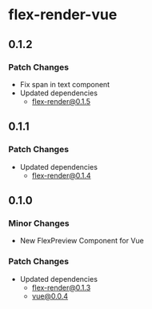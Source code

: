 # flex-render-vue

## 0.1.2

### Patch Changes

- Fix span in text component
- Updated dependencies
  - flex-render@0.1.5

## 0.1.1

### Patch Changes

- Updated dependencies
  - flex-render@0.1.4

## 0.1.0

### Minor Changes

- New FlexPreview Component for Vue

### Patch Changes

- Updated dependencies
  - flex-render@0.1.3
  - vue@0.0.4

